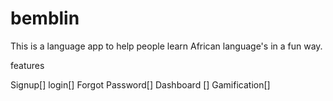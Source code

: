 # bemblin
This is a language app to help people learn African language's in a 
fun way.

features

Signup[]
login[]
Forgot Password[]
Dashboard []
Gamification[]



